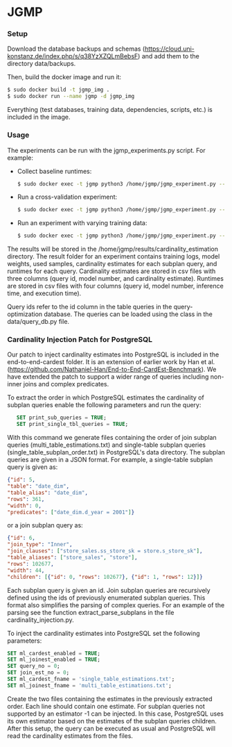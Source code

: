 
# JGMP

### Setup

Download the database backups and schemas (https://cloud.uni-konstanz.de/index.php/s/q38YzXZQLmBebsF) and add them to the directory data/backups.

Then, build the docker image and run it:
```bash
$ sudo docker build -t jgmp_img .
$ sudo docker run --name jgmp -d jgmp_img
```
Everything (test databases, training data, dependencies, scripts, etc.) is included in the image.


### Usage

The experiments can be run with the jgmp_experiments.py script. For example:

* Collect baseline runtimes:
    ```bash
    $ sudo docker exec -t jgmp python3 /home/jgmp/jgmp_experiment.py --query_set job-light --type baseline
    ```
* Run a cross-validation experiment:
    ```bash
    $ sudo docker exec -t jgmp python3 /home/jgmp/jgmp_experiment.py --query_set job --type cross-validation --subplan_query_mode pg_selected --grouped
    ```
* Run an experiment with varying training data:
    ```bash
    $ sudo docker exec -t jgmp python3 /home/jgmp/jgmp_experiment.py --query_set imdb-ceb --type incremental --subplan_query_mode pg_selected
    ```

The results will be stored in the /home/jgmp/results/cardinality_estimation directory. The result folder for an experiment contains training logs, model weights, used samples, cardinality estimates for each subplan query, and runtimes for each query. Cardinality estimates are stored in csv files with three columns (query id, model number, and cardinality estimate). Runtimes are stored in csv files with four columns (query id, model number, inference time, and execution time).

Query ids refer to the id column in the table queries in the query-optimization database. The queries can be loaded using the class in the data/query_db.py file.


### Cardinality Injection Patch for PostgreSQL

Our patch to inject cardinality estimates into PostgreSQL is included in the end-to-end-cardest folder. It is an extension of earlier work by Han et al. (https://github.com/Nathaniel-Han/End-to-End-CardEst-Benchmark).
We have extended the patch to support a wider range of queries including non-inner joins and complex predicates.

To extract the order in which PostgreSQL estimates the cardinality of subplan queries enable the following parameters and run the query:
```SQL
   SET print_sub_queries = TRUE;
   SET print_single_tbl_queries = TRUE;
 ```
With this command we generate files containing the order of join subplan queries (multi_table_estimations.txt) and single-table subplan queries (single_table_subplan_order.txt) in PostgreSQL's data directory. The subplan queries are given in a JSON format. For example, a single-table subplan query is given as:
```JSON
{"id": 5,
"table": "date_dim",
"table_alias": "date_dim",
"rows": 361,
"width": 0,
"predicates": ["date_dim.d_year = 2001"]}
```
or a join subplan query as:
```JSON
{"id": 6,
"join_type": "Inner",
"join_clauses": ["store_sales.ss_store_sk = store.s_store_sk"],
"table_aliases": ["store_sales", "store"],
"rows": 102677,
"width": 44,
"children": [{"id": 0, "rows": 102677}, {"id": 1, "rows": 12}]}
```

Each subplan query is given an id. Join subplan queries are recursively defined using the ids of previously enumerated subplan queries.
This format also simplifies the parsing of complex queries. For an example of the parsing see the function extract_parse_subplans in the file cardinality_injection.py.

To inject the cardinality estimates into PostgreSQL set the following parameters:
```SQL
SET ml_cardest_enabled = TRUE;
SET ml_joinest_enabled = TRUE;
SET query_no = 0;
SET join_est_no = 0;
SET ml_cardest_fname = 'single_table_estimations.txt';
SET ml_joinest_fname = 'multi_table_estimations.txt';
```
Create the two files containing the estimates in the previously extracted order. Each line should contain one estimate.
For subplan queries not supported by an estimator -1 can be injected.
In this case, PostgreSQL uses its own estimator based on the estimates of the subplan queries children.
After this setup, the query can be executed as usual and PostgreSQL will read the cardinality estimates from the files.
